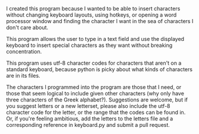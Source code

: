 I created this program because I wanted to be able to insert characters without changing keyboard layouts, using hotkeys, or opening a word processor window and finding the character I want in the sea of characters I don't care about.

This program allows the user to type in a text field and use the displayed keyboard to insert special characters as they want without breaking concentration. 

This program uses utf-8 character codes for characters that aren't on a standard keyboard, because python is picky about what kinds of characters are in its files.

The characters I programmed into the program are those that I need, or those that seem logical to include given other characters (why only have three characters of the Greek alphabet?). Suggestions are welcome, but if you suggest letters or a new letterset, please also include the utf-8 character code for the letter, or the range that the codes can be found in. Or, if you're feeling ambitious, add the letters to the letters file and a corresponding reference in keyboard.py and submit a pull request.

